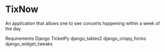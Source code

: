 # TixNow
An application that allows one to see concerts happening within a week of the day

Requirements
Django
TicketPy
django_tables2
django_crispy_forms
django_widget_tweaks
